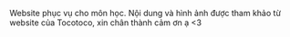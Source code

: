 Website phục vụ cho môn học.
Nội dung và hình ảnh được tham khảo từ website của Tocotoco, xin chân thành cảm ơn ạ <3
